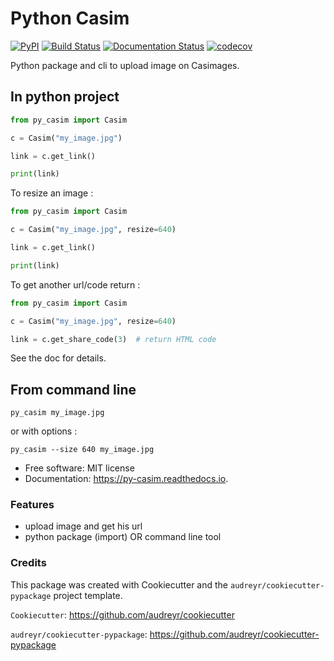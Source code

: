 # Python Casim

[![PyPI](https://img.shields.io/pypi/v/py_casim.svg)](https://pypi.python.org/pypi/py_casim)
[![Build Status](https://travis-ci.org/Sergeileduc/py_casim.svg?branch=master)](https://travis-ci.org/Sergeileduc/py_casim)
[![Documentation Status](https://readthedocs.org/projects/py-casim/badge/?version=latest)](https://py-casim.readthedocs.io/en/latest/?badge=latest)
[![codecov](https://codecov.io/gh/Sergeileduc/py_casim/branch/master/graph/badge.svg)](https://codecov.io/gh/Sergeileduc/py_casim)

Python package and cli to upload image on Casimages.

## In python project

```python
from py_casim import Casim

c = Casim("my_image.jpg")

link = c.get_link()

print(link)
```

To resize an image :

```python
from py_casim import Casim

c = Casim("my_image.jpg", resize=640)

link = c.get_link()

print(link)
```

To get another url/code return :
```python
from py_casim import Casim

c = Casim("my_image.jpg", resize=640)

link = c.get_share_code(3)  # return HTML code
```

See the doc for details.

## From command line

```shell
py_casim my_image.jpg
```

or with options :

```shell
py_casim --size 640 my_image.jpg
```

*   Free software: MIT license
*   Documentation: <https://py-casim.readthedocs.io>.


### Features

*   upload image and get his url
*   python package (import) OR command line tool

### Credits

This package was created with Cookiecutter and the `audreyr/cookiecutter-pypackage` project template.

`Cookiecutter`: <https://github.com/audreyr/cookiecutter>

`audreyr/cookiecutter-pypackage`: <https://github.com/audreyr/cookiecutter-pypackage>
